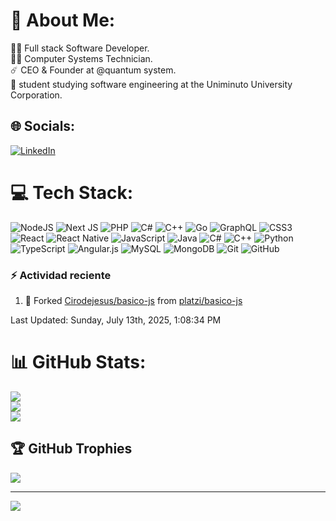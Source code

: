 # 💫 About Me:
👨‍💻 Full stack Software Developer.<br>👨‍🎓 Computer Systems Technician.<br>☄️ CEO & Founder at @quantum system.<br>📝 student studying software engineering at the Uniminuto University Corporation.

## 🌐 Socials:
[![LinkedIn](https://img.shields.io/badge/LinkedIn-%230077B5.svg?logo=linkedin&logoColor=white)](https://linkedin.com/in/https://www.linkedin.com/in/ciro-de-jesus-arrieta-lacouture-7002671a4/) 

# 💻 Tech Stack:
![NodeJS](https://img.shields.io/badge/node.js-6DA55F?style=for-the-badge&logo=node.js&logoColor=white) ![Next JS](https://img.shields.io/badge/Next-black?style=for-the-badge&logo=next.js&logoColor=white) ![PHP](https://img.shields.io/badge/php-%23777BB4.svg?style=for-the-badge&logo=php&logoColor=white) ![C#](https://img.shields.io/badge/c%23-%23239120.svg?style=for-the-badge&logo=csharp&logoColor=white) ![C++](https://img.shields.io/badge/c++-%2300599C.svg?style=for-the-badge&logo=c%2B%2B&logoColor=white) ![Go](https://img.shields.io/badge/go-%2300ADD8.svg?style=for-the-badge&logo=go&logoColor=white) ![GraphQL](https://img.shields.io/badge/-GraphQL-E10098?style=for-the-badge&logo=graphql&logoColor=white) ![CSS3](https://img.shields.io/badge/css3-%231572B6.svg?style=for-the-badge&logo=css3&logoColor=white) ![React](https://img.shields.io/badge/react-%2320232a.svg?style=for-the-badge&logo=react&logoColor=%2361DAFB) ![React Native](https://img.shields.io/badge/react_native-%2320232a.svg?style=for-the-badge&logo=react&logoColor=%2361DAFB) ![JavaScript](https://img.shields.io/badge/javascript-%23323330.svg?style=for-the-badge&logo=javascript&logoColor=%23F7DF1E) ![Java](https://img.shields.io/badge/java-%23ED8B00.svg?style=for-the-badge&logo=openjdk&logoColor=white) ![C#](https://img.shields.io/badge/c%23-%23239120.svg?style=for-the-badge&logo=csharp&logoColor=white) ![C++](https://img.shields.io/badge/c++-%2300599C.svg?style=for-the-badge&logo=c%2B%2B&logoColor=white) ![Python](https://img.shields.io/badge/python-3670A0?style=for-the-badge&logo=python&logoColor=ffdd54) ![TypeScript](https://img.shields.io/badge/typescript-%23007ACC.svg?style=for-the-badge&logo=typescript&logoColor=white) ![Angular.js](https://img.shields.io/badge/angular.js-%23E23237.svg?style=for-the-badge&logo=angularjs&logoColor=white) ![MySQL](https://img.shields.io/badge/mysql-4479A1.svg?style=for-the-badge&logo=mysql&logoColor=white) ![MongoDB](https://img.shields.io/badge/MongoDB-%234ea94b.svg?style=for-the-badge&logo=mongodb&logoColor=white) ![Git](https://img.shields.io/badge/git-%23F05033.svg?style=for-the-badge&logo=git&logoColor=white) ![GitHub](https://img.shields.io/badge/github-%23121011.svg?style=for-the-badge&logo=github&logoColor=white)

### :zap: Actividad reciente
<!--RECENT_ACTIVITY:start-->
1. 🔱 Forked [Cirodejesus/basico-js](https://github.com/Cirodejesus/basico-js) from [platzi/basico-js](https://github.com/platzi/basico-js)<br>
<!--RECENT_ACTIVITY:end-->
<!--RECENT_ACTIVITY:last_update-->
Last Updated: Sunday, July 13th, 2025, 1:08:34 PM
<!--RECENT_ACTIVITY:last_update_end-->

# 📊 GitHub Stats:
![](https://github-readme-stats.vercel.app/api?username=Cirodejesus&theme=dark&hide_border=false&include_all_commits=true&count_private=true)<br/>
![](https://github-readme-streak-stats.herokuapp.com/?user=Cirodejesus&theme=dark&hide_border=false)<br/>
![](https://github-readme-stats.vercel.app/api/top-langs/?username=Cirodejesus&theme=dark&hide_border=false&include_all_commits=true&count_private=true&layout=compact)

## 🏆 GitHub Trophies
![](https://github-profile-trophy.vercel.app/?username=Cirodejesus&theme=radical&no-frame=false&no-bg=false&margin-w=4)

---
[![](https://visitcount.itsvg.in/api?id=Cirodejesus&icon=0&color=0)](https://visitcount.itsvg.in)

<!-- Proudly created with GPRM ( https://gprm.itsvg.in ) -->
